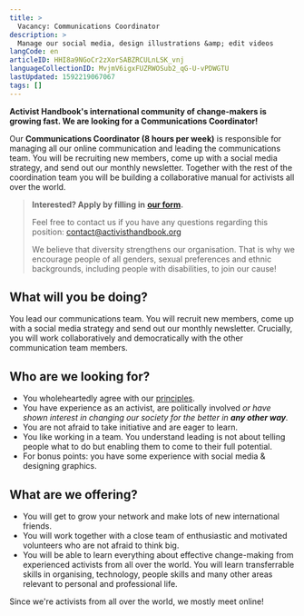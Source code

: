 ```yaml
---
title: >
  Vacancy: Communications Coordinator
description: >
  Manage our social media, design illustrations &amp; edit videos
langCode: en
articleID: HHI8a9NGoCr2zXorSABZRCULnLSK_vnj
languageCollectionID: MvjmV6igxFUZRWOSub2_qG-U-vPDWGTU
lastUpdated: 1592219067067
tags: []
---
```


**Activist Handbook's international community of change-makers is growing fast. We are looking for a Communications Coordinator!**

Our **Communications Coordinator (8 hours per week)** is responsible for managing all our online communication and leading the communications team. You will be recruiting new members, come up with a social media strategy, and send out our monthly newsletter. Together with the rest of the coordination team you will be building a collaborative manual for activists all over the world.

> **Interested? Apply by filling in** [**our form**](https://docs.google.com/forms/d/e/1FAIpQLSc6BUIpvW-0dBthpOIaQAkgallz-UTovZ9YJ1HjIoge6iOGKQ/viewform?usp=sf_link)**.**
> 
> Feel free to contact us if you have any questions regarding this position: [contact@activisthandbook.org](mailto:contact@activisthandbook.org)
> 
> We believe that diversity strengthens our organisation. That is why we encourage people of all genders, sexual preferences and ethnic backgrounds, including people with disabilities, to join our cause!

<div></div>

## **What will you be doing?**

You lead our communications team. You will recruit new members, come up with a social media strategy and send out our monthly newsletter. Crucially, you will work collaboratively and democratically with the other communication team members.

## **Who are we looking for?**

-   You wholeheartedly agree with our [principles](/about/principles).
-   You have experience as an activist, are politically involved _or have shown interest in changing our society for the better in **any other way**._
-   You are not afraid to take initiative and are eager to learn.
-   You like working in a team. You understand leading is not about telling people what to do but enabling them to come to their full potential.
-   For bonus points: you have some experience with social media & designing graphics.

## **What are we offering?**

-   You will get to grow your network and make lots of new international friends.
-   You will work together with a close team of enthusiastic and motivated volunteers who are not afraid to think big.
-   You will be able to learn everything about effective change-making from experienced activists from all over the world. You will learn transferrable skills in organising, technology, people skills and many other areas relevant to personal and professional life.

<div><figcaption>Since we're activists from all over the world, we mostly meet online!</figcaption></div>